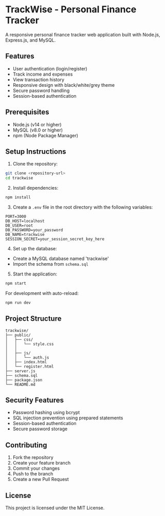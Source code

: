 # TrackWise - Personal Finance Tracker

A responsive personal finance tracker web application built with Node.js, Express.js, and MySQL.

## Features

- User authentication (login/register)
- Track income and expenses
- View transaction history
- Responsive design with black/white/grey theme
- Secure password handling
- Session-based authentication

## Prerequisites

- Node.js (v14 or higher)
- MySQL (v8.0 or higher)
- npm (Node Package Manager)

## Setup Instructions

1. Clone the repository:
```bash
git clone <repository-url>
cd trackwise
```

2. Install dependencies:
```bash
npm install
```

3. Create a `.env` file in the root directory with the following variables:
```
PORT=3000
DB_HOST=localhost
DB_USER=root
DB_PASSWORD=your_password
DB_NAME=trackwise
SESSION_SECRET=your_session_secret_key_here
```

4. Set up the database:
- Create a MySQL database named 'trackwise'
- Import the schema from `schema.sql`

5. Start the application:
```bash
npm start
```

For development with auto-reload:
```bash
npm run dev
```

## Project Structure

```
trackwise/
├── public/
│   ├── css/
│   │   └── style.css
│   │   
│   ├── js/
│   │   └── auth.js
│   ├── index.html
│   └── register.html
├── server.js
├── schema.sql
├── package.json
└── README.md
```

## Security Features

- Password hashing using bcrypt
- SQL injection prevention using prepared statements
- Session-based authentication
- Secure password storage

## Contributing

1. Fork the repository
2. Create your feature branch
3. Commit your changes
4. Push to the branch
5. Create a new Pull Request

## License

This project is licensed under the MIT License. 